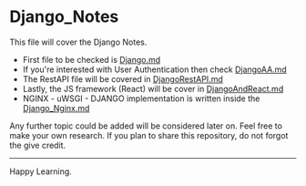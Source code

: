 # Django_Notes
This file will cover the Django Notes.<br>
* First file to be checked is [Django.md](/Django.md)
* If you're interested with User Authentication then check [DjangoAA.md](/DjangoAA.md)
* The RestAPI file will be covered in [DjangoRestAPI.md](/DjangoRestAPI.md)
* Lastly, the JS framework (React) will be cover in [DjangoAndReact.md](/DjangoAndReact.md)
* NGINX - uWSGI - DJANGO implementation is written inside the [Django_Nginx.md](/Django_Nginx.md)

Any further topic could be added will be considered later on. Feel free to make your own research. If you plan to share this repository, do not forgot the give credit.
<hr>

Happy Learning.